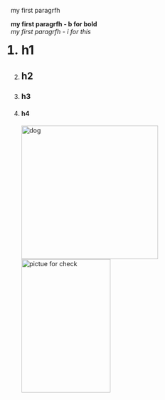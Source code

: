 <!DOCTYPE html>
<html lang="en">
<head>
    <title>My HTML Page</title>
    <meta charset="UTF-8">
    <meta http-equiv="X-UA-Compatible" content="IE=edge">
    <meta name="viewport" content="width=device-width, initial-scale=1.0">
  <p>my first paragrfh</p>
  <b>my first paragrfh - b for bold</b><br/>
  <i>my first paragrfh - i for this</i>
  <ul style="list-style-type: decimal;">
    <h1 style="margin-top: 16PX;" ><li>h1</li></h1>
    <li><h2>h2</h2></li>
    <li><h3>h3</h3></li>
    <li><h4>h4</h4></li>


  </ol>

  
  

</head>
<body style="margin: 0;">
    <img src="https://petcureoncology.com/wp-content/uploads/oral-cancers-pets-fb.jpg" alt="dog" width="80%" height="300"/><br/>
    <img src="/pic1.jpg" alt=" pictue for check" width="200" height="300" />
    
</body>
</html>

